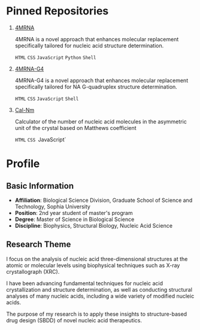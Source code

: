 # Pinned Repositories
1. [4MRNA](https://github.com/S-Ando-Biophysics/4MRNA)

    4MRNA is a novel approach that enhances molecular replacement specifically tailored for nucleic acid structure determination.

    `HTML` `CSS` `JavaScript` `Python` `Shell`

2. [4MRNA-G4](https://github.com/S-Ando-Biophysics/4MRNA-G4)

    4MRNA-G4 is a novel approach that enhances molecular replacement specifically tailored for NA G-quadruplex structure determination.

    `HTML` `CSS` `JavaScript` `Shell`

3. [Cal-Nm](https://github.com/S-Ando-Biophysics/Cal-Nm)

    Calculator of the number of nucleic acid molecules in the asymmetric unit of the crystal based on Matthews coefficient

    `HTML` `CSS `JavaScript`

# Profile
## Basic Information
- **Affiliation**: Biological Science Division, Graduate School of Science and Technology, Sophia University
- **Position**: 2nd year student of master's program
- **Degree**: Master of Science in Biological Science
- **Discipline**: Biophysics, Structural Biology, Nucleic Acid Science

## Research Theme
I focus on the analysis of nucleic acid three-dimensional structures at the atomic or molecular levels using biophysical techniques such as X-ray crystallograph (XRC). 

I have been advancing fundamental techniques for nucleic acid crystallization and structure determination, as well as conducting structural analyses of many nucleic acids, including a wide variety of modified nucleic acids. 

The purpose of my research is to apply these insights to structure-based drug design (SBDD) of novel nucleic acid therapeutics.

